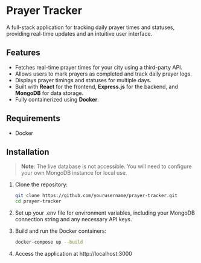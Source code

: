 # Prayer Tracker

A full-stack application for tracking daily prayer times and statuses, providing real-time updates and an intuitive user interface.

## Features

- Fetches real-time prayer times for your city using a third-party API.
- Allows users to mark prayers as completed and track daily prayer logs.
- Displays prayer timings and statuses for multiple days.
- Built with **React** for the frontend, **Express.js** for the backend, and **MongoDB** for data storage.
- Fully containerized using **Docker**.

## Requirements

- Docker

## Installation

> **Note**: The live database is not accessible. You will need to configure your own MongoDB instance for local use.

1. Clone the repository:

   ```bash
   git clone https://github.com/yourusername/prayer-tracker.git
   cd prayer-tracker
   
2. Set up your .env file for environment variables, including your MongoDB connection string and any necessary API keys.

3. Build and run the Docker containers:
   ```bash
   docker-compose up --build
   
4. Access the application at http://localhost:3000
